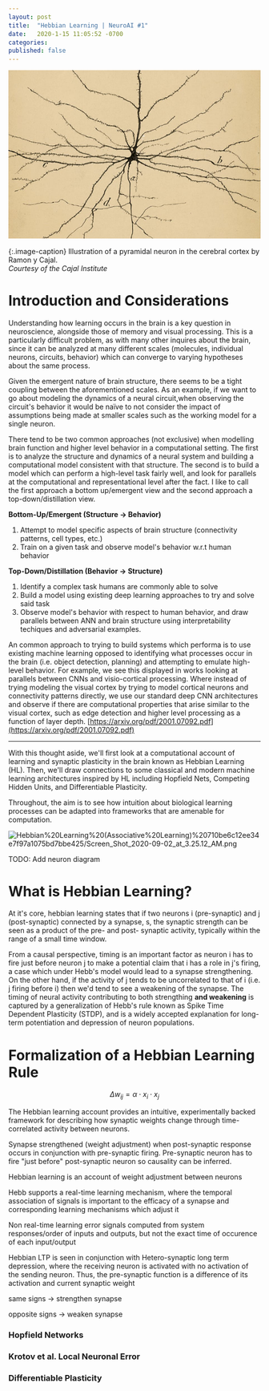 ```yaml
---
layout: post
title:  "Hebbian Learning | NeuroAI #1"
date:   2020-1-15 11:05:52 -0700
categories: 
published: false
---
```

![](/assets/pyramidal.jpg)

{:.image-caption}
Illustration of a pyramidal neuron in the cerebral cortex by Ramon y Cajal. <br/>*Courtesy of the Cajal Institute*


# Introduction and Considerations

Understanding how learning occurs in the brain is a key question in neuroscience, alongside those of memory and visual processing. This is a particularly difficult problem, as with many other inquires about the brain, since it can be analyzed at many different scales (molecules, individual neurons, circuits, behavior) which can converge to varying hypotheses about the same process.

Given the emergent nature of brain structure, there seems to be a tight coupling between the aforementioned scales. As an example, if we want to go about modeling the dynamics of a neural circuit,when observing the circuit's behavior it would be naïve to not consider the impact of assumptions being made at smaller scales such as the working model for a single neuron.

There tend to be two common approaches (not exclusive) when modelling brain function and higher level behavior in a computational setting. The first is to analyze the structure and dynamics of a neural system and building a computational model consistent with that structure. The second is to build a model which can perform a high-level task fairly well, and look for parallels at the computational and representational level after the fact. I like to call the first approach a bottom up/emergent view and the second approach a top-down/distillation view.


**Bottom-Up/Emergent (Structure -> Behavior)**
1. Attempt to model specific aspects of brain structure (connectivity patterns, cell types, etc.)
2. Train on a given task and observe model's behavior w.r.t human behavior

**Top-Down/Distillation (Behavior -> Structure)**
1. Identify a complex task humans are commonly able to solve
2. Build a model using existing deep learning approaches to try and solve said task
3. Observe model's behavior with respect to human behavior, and draw parallels between ANN and brain structure using interpretability techiques and adversarial examples. 


An common approach to trying to build systems which performa is to use existing machine learning opposed to identifying what processes occur in the brain (i.e. object detection, planning) and attempting to emulate high-level behavior. For example, we see this displayed in works looking at parallels between CNNs and visio-cortical processing. Where instead of trying modeling the visual cortex by trying to model cortical neurons and connectivity patterns directly, we use our standard deep CNN architectures and observe if there are computational properties that arise similar to the visual cortex, such as edge detection and higher level processing as a function of layer depth. [https://arxiv.org/pdf/2001.07092.pdf](https://arxiv.org/pdf/2001.07092.pdf)

---

With this thought aside, we'll first look at a computational account of learning and synaptic plasticity in the brain known as Hebbian Learning (HL). Then, we'll draw connections to some classical and modern machine learning architectures inspired by HL including Hopfield Nets, Competing Hidden Units, and Differentiable Plasticity. 

Throughout, the aim is to see how intuition about biological learning processes can be adapted into frameworks that are amenable for computation. 

![Hebbian%20Learning%20(Associative%20Learning)%20710be6c12ee34e7f97a1075bd7bbe425/Screen_Shot_2020-09-02_at_3.25.12_AM.png](Hebbian%20Learning%20(Associative%20Learning)%20710be6c12ee34e7f97a1075bd7bbe425/Screen_Shot_2020-09-02_at_3.25.12_AM.png)

TODO: Add neuron diagram

# What is Hebbian Learning?
At it's core, hebbian learning states that if two neurons i (pre-synaptic) and j (post-synaptic) connected by a synapse, s,  the synaptic strength can be seen as a product of the pre- and post- synaptic activity, typically within the range of a small time window. 

From a causal perspective, timing is an important factor as neuron i has to fire just before neuron j to make a potential claim that i has a role in j's firing, a case which under Hebb's model would lead to a synapse strengthening. On the other hand, if the activity of j tends to be uncorrelated to that of i (i.e. j firing before i) then we'd tend to see a weakening of the synapse. The timing of neural activity contributing to both strengthing **and weakening** is captured by a generalization of Hebb's rule known as Spike Time Dependent Plasticity (STDP), and is a widely accepted explanation for long-term potentiation and depression of neuron populations.

# Formalization of a Hebbian Learning Rule

$$ 
\Delta w_{ij} = \alpha \cdot x_i \cdot x_j
$$

The Hebbian learning account provides an intuitive, experimentally backed framework for describing how synaptic weights change through time-correlated activity between neurons. 

Synapse strengthened (weight adjustment) when post-synaptic response occurs in conjunction with pre-synaptic firing. Pre-synaptic neuron has to fire "just before" post-synaptic neuron so causality can be inferred.

Hebbian learning is an account of weight adjustment between neurons

Hebb supports a real-time learning mechanism, where the temporal association of signals is important to the efficacy of a synapse and corresponding learning mechanisms which adjust it

Non real-time learning error signals computed from system responses/order of inputs and outputs, but not the exact time of occurence of each input/output 

Hebbian LTP is seen in conjunction with Hetero-synaptic long term depression, where the receiving neuron is activated with no activation of the sending neuron. Thus, the pre-synaptic function is a difference of its activation and current synaptic weight

same signs → strengthen synapse

opposite signs → weaken synapse

### Hopfield Networks

### Krotov et al. Local Neuronal Error

### Differentiable Plasticity

